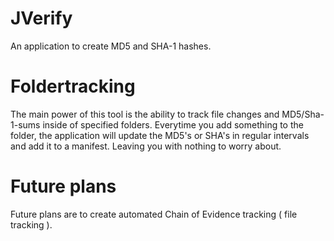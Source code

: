 JVerify
=======

An application to create MD5 and SHA-1 hashes.

Foldertracking
=======

The main power of this tool is the ability to track file changes and MD5/Sha-1-sums inside of specified folders. Everytime you add something to the folder, the application will update the MD5's or SHA's in regular intervals and add it to a manifest. Leaving you with nothing to worry about.

Future plans
=======

Future plans are to create automated Chain of Evidence tracking ( file tracking ).
